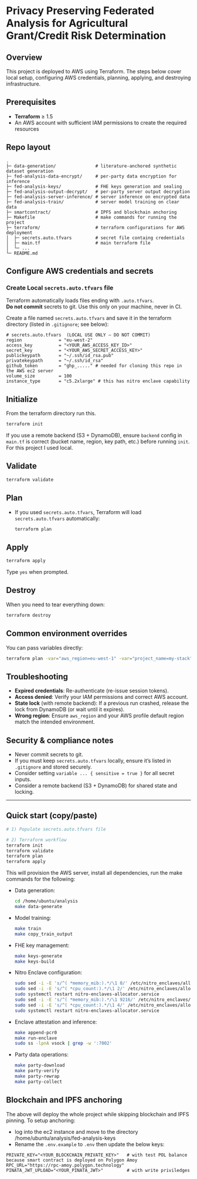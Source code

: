 # Privacy Preserving Federated Analysis for Agricultural Grant/Credit Risk Determination

## Overview
This project is deployed to AWS using Terraform. The steps below cover local setup, configuring AWS credentials, planning, applying, and destroying infrastructure.

## Prerequisites
- **Terraform** ≥ 1.5
- An AWS account with sufficient IAM permissions to create the required resources

## Repo layout
```
.
├─ data-generation/               # literature-anchored synthetic dataset generation
├─ fed-analysis-data-encrypt/     # per-party data encryption for inference
├─ fed-analysis-keys/             # FHE keys generation and sealing
├─ fed-analysis-output-decrypt/   # per-party server output decryption
├─ fed-analysis-server-inference/ # server inference on encrypted data
├─ fed-analysis-train/            # server model training on clear data
├─ smartcontract/                 # IPFS and blockchain anchoring
├─ Makefile                       # make commands for running the project
├─ terraform/                     # terraform configurations for AWS deployment
│  ├─ secrets.auto.tfvars         # secret file containg credentials
│  ├─ main.tf                     # main terraform file
│  └─ ...
└─ README.md           
```

## Configure AWS credentials and secrets

### Create Local `secrets.auto.tfvars` file
Terraform automatically loads files ending with `.auto.tfvars`.  
**Do not commit** secrets to git. Use this only on your machine, never in CI.

Create a file named `secrets.auto.tfvars` and save it in the terraform directory (listed in `.gitignore`; see below):

```hcl
# secrets.auto.tfvars  (LOCAL USE ONLY — DO NOT COMMIT)
region              = "eu-west-2"
access_key          = "<YOUR_AWS_ACCESS_KEY_ID>"
secret_key          = "<YOUR_AWS_SECRET_ACCESS_KEY>"
publickeypath       = "~/.ssh/id_rsa.pub"
privatekeypath      = "~/.ssh/id_rsa"
github_token        = "ghp_....." # needed for cloning this repo in the AWS ec2 server
volume_size         = 100
instance_type       = "c5.2xlarge" # this has nitro enclave capability

```

## Initialize
From the terraform directory run this.

```bash
terraform init
```
If you use a remote backend (S3 + DynamoDB), ensure `backend` config in `main.tf` is correct (bucket name, region, key path, etc.) before running `init`.
For this project I used local.

## Validate
```bash
terraform validate
```

## Plan
- If you used `secrets.auto.tfvars`, Terraform will load `secrets.auto.tfvars` automatically:
  ```bash
  terraform plan 
  ```

## Apply
```bash
terraform apply 
```
Type `yes` when prompted.

## Destroy
When you need to tear everything down:
```bash
terraform destroy 
```

## Common environment overrides
You can pass variables directly:
```bash
terraform plan -var="aws_region=eu-west-1" -var="project_name=my-stack"
```

## Troubleshooting
- **Expired credentials**: Re-authenticate (re-issue session tokens).
- **Access denied**: Verify your IAM permissions and correct AWS account.
- **State lock** (with remote backend): If a previous run crashed, release the lock from DynamoDB (or wait until it expires).
- **Wrong region**: Ensure `aws_region` and your AWS profile default region match the intended environment.

## Security & compliance notes
- Never commit secrets to git. 
- If you must keep `secrets.auto.tfvars` locally, ensure it’s listed in `.gitignore` and stored securely.
- Consider setting `variable ... { sensitive = true }` for all secret inputs.
- Consider a remote backend (S3 + DynamoDB) for shared state and locking.

---

## Quick start (copy/paste)
```bash
# 1) Populate secrets.auto.tfvars file

# 2) Terraform workflow
terraform init
terraform validate
terraform plan 
terraform apply 
```
This will provision the AWS server, install all dependencies, run the make commands for the following:

* Data generation:  
  ```bash
  cd /home/ubuntu/analysis
  make data-generate
  ```

* Model training:  
  ```bash
  make train
  make copy_train_output
  ```

* FHE key management:  
  ```bash
  make keys-generate
  make keys-build
  ```

* Nitro Enclave configuration:  
  ```bash
  sudo sed -i -E 's/^( *memory_mib:).*/\1 0/' /etc/nitro_enclaves/allocator.yaml
  sudo sed -i -E 's/^( *cpu_count:).*/\1 2/' /etc/nitro_enclaves/allocator.yaml
  sudo systemctl restart nitro-enclaves-allocator.service
  sudo sed -i -E 's/^( *memory_mib:).*/\1 9216/' /etc/nitro_enclaves/allocator.yaml
  sudo sed -i -E 's/^( *cpu_count:).*/\1 4/' /etc/nitro_enclaves/allocator.yaml
  sudo systemctl restart nitro-enclaves-allocator.service
  ```

* Enclave attestation and inference:  
  ```bash
  make append-pcr0
  make run-enclave
  sudo ss -lpnA vsock | grep -w ':7002'
  ```

* Party data operations:  
  ```bash
  make party-download
  make party-verify
  make party-rewrap
  make party-collect
  ```
## Blockchain and IPFS anchoring
The above will deploy the whole project while skipping blockchain and IPFS pinning. To setup anchoring:
- log into the ec2 instance and move to the directory /home/ubuntu/analysis/fed-analysis-keys
- Rename the `.env.example` to `.env` then update the below keys:
```
PRIVATE_KEY="<YOUR_BLOCKCHAIN_PRIVATE_KEY>"   # with test POL balance because smart contract is deployed on Polygon Amoy
RPC_URL="https://rpc-amoy.polygon.technology"
PINATA_JWT_UPLOAD="<YOUR_PINATA_JWT>"         # with write priviledges
```
